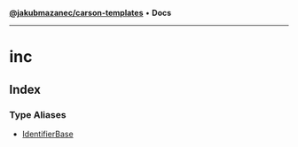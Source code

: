 [**@jakubmazanec/carson-templates**](../../../../README.md) • **Docs**

---

# inc

## Index

### Type Aliases

- [IdentifierBase](type-aliases/IdentifierBase.md)
